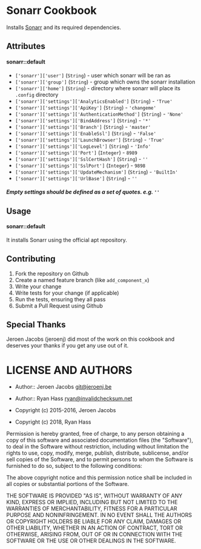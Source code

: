 Sonarr Cookbook
===============
Installs [Sonarr](https://sonarr.tv) and its required dependencies.

Attributes
----------
#### sonarr::default
- `['sonarr']['user']` (`String`) - user which sonarr will be ran as
- `['sonarr']['group']` (`String`) - group which owns the sonarr installation
- `['sonarr']['home']` (`String`) - directory where sonarr will place its `.config` directory
- `['sonarr']['settings']['AnalyticsEnabled']` (`String`) - `'True'`
- `['sonarr']['settings']['ApiKey']` (`String`) - `'changeme'`
- `['sonarr']['settings']['AuthenticationMethod']` (`String`) - `'None'`
- `['sonarr']['settings']['BindAddress']` (`String`) - `'*'`
- `['sonarr']['settings']['Branch']` (`String`) - `'master'`
- `['sonarr']['settings']['EnableSsl']` (`String`) - `'False'`
- `['sonarr']['settings']['LaunchBrowser']` (`String`) - `'True'`
- `['sonarr']['settings']['LogLevel']` (`String`) - `'Info'`
- `['sonarr']['settings']['Port']` (`Integer`) - `8989`
- `['sonarr']['settings']['SslCertHash']` (`String`) - `''`
- `['sonarr']['settings']['SslPort']` (`Integer`) - `9898`
- `['sonarr']['settings']['UpdateMechanism']` (`String`) - `'BuiltIn'`
- `['sonarr']['settings']['UrlBase']` (`String`) - `''`

##### Empty settings should be defined as a set of quotes. e.g. `''`

Usage
-----
#### sonarr::default

It installs Sonarr using the official apt repository.

Contributing
------------

1. Fork the repository on Github
2. Create a named feature branch (like `add_component_x`)
3. Write your change
4. Write tests for your change (if applicable)
5. Run the tests, ensuring they all pass
6. Submit a Pull Request using Github

Special Thanks
--------------
Jeroen Jacobs (jeroenj) did most of the work on this cookbook and deserves your
thanks if you get any use out of it.

LICENSE AND AUTHORS
===================

* Author:: Jeroen Jacobs <git@jeroenj.be>
* Author:: Ryan Hass <ryan@invalidchecksum.net>

* Copyright (c) 2015-2016, Jeroen Jacobs
* Copyright (c) 2018, Ryan Hass

Permission is hereby granted, free of charge, to any person obtaining
a copy of this software and associated documentation files (the
"Software"), to deal in the Software without restriction, including
without limitation the rights to use, copy, modify, merge, publish,
distribute, sublicense, and/or sell copies of the Software, and to
permit persons to whom the Software is furnished to do so, subject to
the following conditions:

The above copyright notice and this permission notice shall be
included in all copies or substantial portions of the Software.

THE SOFTWARE IS PROVIDED "AS IS", WITHOUT WARRANTY OF ANY KIND,
EXPRESS OR IMPLIED, INCLUDING BUT NOT LIMITED TO THE WARRANTIES OF
MERCHANTABILITY, FITNESS FOR A PARTICULAR PURPOSE AND
NONINFRINGEMENT. IN NO EVENT SHALL THE AUTHORS OR COPYRIGHT HOLDERS BE
LIABLE FOR ANY CLAIM, DAMAGES OR OTHER LIABILITY, WHETHER IN AN ACTION
OF CONTRACT, TORT OR OTHERWISE, ARISING FROM, OUT OF OR IN CONNECTION
WITH THE SOFTWARE OR THE USE OR OTHER DEALINGS IN THE SOFTWARE.
